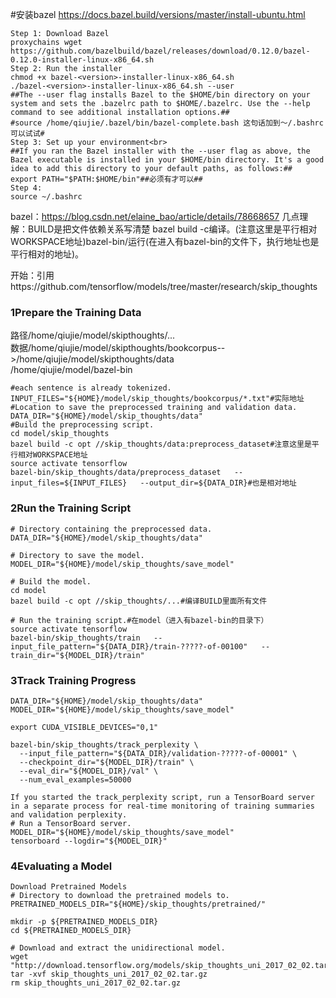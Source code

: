 #安装bazel https://docs.bazel.build/versions/master/install-ubuntu.html
```shell
Step 1: Download Bazel
proxychains wget https://github.com/bazelbuild/bazel/releases/download/0.12.0/bazel-0.12.0-installer-linux-x86_64.sh
Step 2: Run the installer
chmod +x bazel-<version>-installer-linux-x86_64.sh
./bazel-<version>-installer-linux-x86_64.sh --user
##The --user flag installs Bazel to the $HOME/bin directory on your system and sets the .bazelrc path to $HOME/.bazelrc. Use the --help command to see additional installation options.##
#source /home/qiujie/.bazel/bin/bazel-complete.bash 这句话加到～/.bashrc可以试试#
Step 3: Set up your environment<br>
##If you ran the Bazel installer with the --user flag as above, the Bazel executable is installed in your $HOME/bin directory. It's a good idea to add this directory to your default paths, as follows:##
export PATH="$PATH:$HOME/bin"##必须有才可以##
Step 4:
source ~/.bashrc
```
bazel：https://blog.csdn.net/elaine_bao/article/details/78668657
几点理解：BUILD是把文件依赖关系写清楚
bazel build -c编译。(注意这里是平行相对WORKSPACE地址)bazel-bin/运行(在进入有bazel-bin的文件下，执行地址也是平行相对的地址)。

开始：引用https://github.com/tensorflow/models/tree/master/research/skip_thoughts
### 1Prepare the Training Data
路径/home/qiujie/model/skipthoughts/...<br>
数据/home/qiujie/model/skipthoughts/bookcorpus-->/home/qiujie/model/skipthoughts/data<br>
/home/qiujie/model/bazel-bin<br>
```shell
#each sentence is already tokenized.
INPUT_FILES="${HOME}/model/skip_thoughts/bookcorpus/*.txt"#实际地址
#Location to save the preprocessed training and validation data.
DATA_DIR="${HOME}/model/skip_thoughts/data"
#Build the preprocessing script.
cd model/skip_thoughts
bazel build -c opt //skip_thoughts/data:preprocess_dataset#注意这里是平行相对WORKSPACE地址
source activate tensorflow
bazel-bin/skip_thoughts/data/preprocess_dataset   --input_files=${INPUT_FILES}   --output_dir=${DATA_DIR}#也是相对地址
```
### 2Run the Training Script
```shell
# Directory containing the preprocessed data.
DATA_DIR="${HOME}/model/skip_thoughts/data"

# Directory to save the model.
MODEL_DIR="${HOME}/model/skip_thoughts/save_model"

# Build the model.
cd model
bazel build -c opt //skip_thoughts/...#编译BUILD里面所有文件

# Run the training script.#在model（进入有bazel-bin的目录下）
source activate tensorflow
bazel-bin/skip_thoughts/train   --input_file_pattern="${DATA_DIR}/train-?????-of-00100"   --train_dir="${MODEL_DIR}/train"
 ```
### 3Track Training Progress
```shell
DATA_DIR="${HOME}/model/skip_thoughts/data"
MODEL_DIR="${HOME}/model/skip_thoughts/save_model"

export CUDA_VISIBLE_DEVICES="0,1"

bazel-bin/skip_thoughts/track_perplexity \
  --input_file_pattern="${DATA_DIR}/validation-?????-of-00001" \
  --checkpoint_dir="${MODEL_DIR}/train" \
  --eval_dir="${MODEL_DIR}/val" \
  --num_eval_examples=50000

If you started the track_perplexity script, run a TensorBoard server in a separate process for real-time monitoring of training summaries and validation perplexity.
# Run a TensorBoard server.
MODEL_DIR="${HOME}/model/skip_thoughts/save_model"
tensorboard --logdir="${MODEL_DIR}"
```
### 4Evaluating a Model
```shell
Download Pretrained Models
# Directory to download the pretrained models to.
PRETRAINED_MODELS_DIR="${HOME}/skip_thoughts/pretrained/"

mkdir -p ${PRETRAINED_MODELS_DIR}
cd ${PRETRAINED_MODELS_DIR}

# Download and extract the unidirectional model.
wget "http://download.tensorflow.org/models/skip_thoughts_uni_2017_02_02.tar.gz"
tar -xvf skip_thoughts_uni_2017_02_02.tar.gz
rm skip_thoughts_uni_2017_02_02.tar.gz
```


